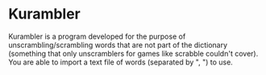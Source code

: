 # Kurambler
Kurambler is a program developed for the purpose of unscrambling/scrambling words that are not part of the dictionary (something that only unscramblers for games like scrabble couldn't cover). You are able to import a text file of words (separated by ", ") to use.
